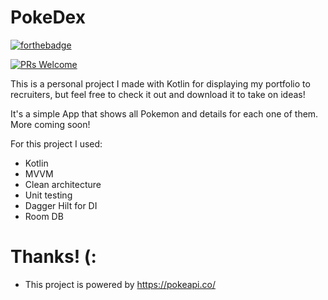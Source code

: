 # PokeDex

[![forthebadge](http://forthebadge.com/images/badges/built-with-love.svg)](http://forthebadge.com)

[![PRs Welcome](https://img.shields.io/badge/PRs-welcome-brightgreen.svg?style=shields)](http://makeapullrequest.com)

This is a personal project I made with Kotlin for displaying my portfolio to recruiters, but feel free to
check it out and download it to take on ideas!

It's a simple App that shows all Pokemon and details for each one of them. More coming soon!

For this project I used:
- Kotlin
- MVVM
- Clean architecture
- Unit testing
- Dagger Hilt for DI
- Room DB

# Thanks! (:

- This project is powered by https://pokeapi.co/
